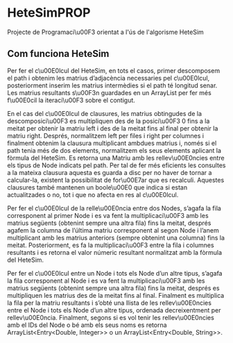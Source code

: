 # HeteSimPROP
Projecte de Programaci\u00F3 orientat a l'ús de l'algorisme HeteSim

## Com funciona HeteSim

Per fer el c\u00E0lcul del HeteSim, en tots el casos, primer descomposem el path i obtenim les matrius d’adjacència necessaries pel c\u00E0lcul, posteriorment inserim les matrius intermèdies si el path té longitud senar. Les matrius resultants s\u00F3n guardades en un ArrayList<Matriu> per fer més f\u00E0cil la iteraci\u00F3 sobre el contigut.

En el cas del c\u00E0lcul de clausures, les matrius obtingudes de la descomposici\u00F3 es multipliquen des de la posici\u00F3 0 fins a la meitat per obtenir la matriu left i des de la meitat fins al final per obtenir la matriu right. Després, normalitzem left per files i right per columnes i finalment obtenim la clausura multiplicant ambdues matrius i, només si el path tenia més de dos elements, normalitzem els seus elements aplicant la fòrmula del HeteSim. Es retorna una Matriu amb les rellev\u00E0ncies entre els tipus de Node indicats pel path. Per tal de fer més eficients les consultes a la mateixa clausura aquesta es guarda a disc per no haver de tornar a calcular-la, existent la possibilitat de for\u00E7ar que es recalculi. Aquestes clausures també mantenen un boole\u00E0 que indica si estan actualitzades o no, tot i que no afecta en res al c\u00E0lcul.

Per fer el c\u00E0lcul de la relle\u00E0ncia entre dos Nodes, s’agafa la fila corresponent al primer Node i es va fent la multiplicaci\u00F3 amb les matrius següents (obtenint sempre una altra fila) fins la meitat, després agafem la columna de l’última matriu corresponent al segon Node i l’anem multiplicant amb les matrius anteriors (sempre obtenint una columna) fins la meitat. Posteriorment, es fa la multiplicaci\u00F3 entre la fila i columnes resultants i es retorna el valor númeric resultant normalitzat amb la fòrmula del HeteSim.

Per fer el c\u00E0lcul entre un Node i tots els Node d’un altre tipus, s’agafa la fila corresponent al Node i es va fent la multiplicaci\u00F3 amb les matrius següents (obtenint sempre una altra fila) fins la meitat, després es multipliquen les matrius des de la meitat fins al final. Finalment es multiplica la fila per la matriu resultants i s’obté una llista de les rellev\u00E0ncies entre el Node i tots els Node d’un altre tipus, ordenada decreixentment per rellev\u00E0ncia. Finalment, segons si es vol tenir les rellev\u00E0ncies amb el IDs del Node o bé amb els seus noms es retorna ArrayList&lt;Entry&lt;Double, Integer&gt;&gt; o un ArrayList&lt;Entry&lt;Double, String&gt;&gt;.
